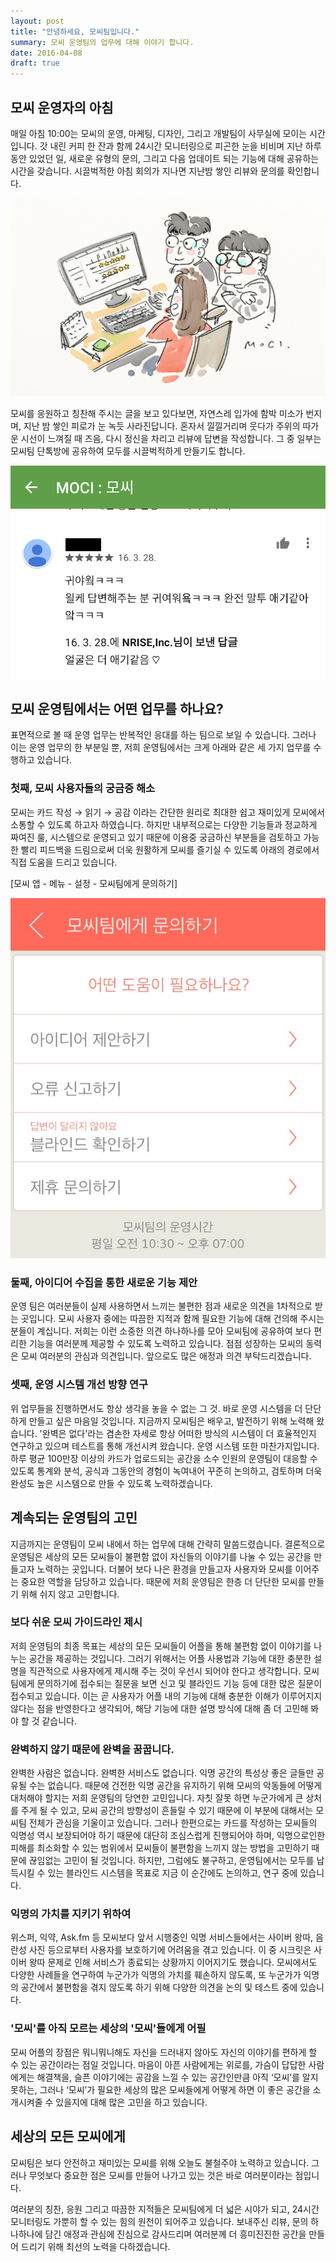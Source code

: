 ```yaml
---
layout: post
title: "안녕하세요, 모씨팀입니다."
summary: 모씨 운영팀의 업무에 대해 이야기 합니다.
date: 2016-04-08
draft: true
---
```

## 모씨 운영자의 아침
매일 아침 10:00는 모씨의 운영, 마케팅, 디자인, 그리고  개발팀이 사무실에 모이는 시간입니다.
갓 내린 커피 한 잔과 함께 24시간 모니터링으로 피곤한 눈을 비비며 지난 하루 동안 있었던 일,
새로운 유형의 문의, 그리고 다음 업데이트 되는 기능에 대해 공유하는 시간을 갖습니다. 시끌벅적한
아침 회의가 지나면 지난밤 쌓인 리뷰와 문의를 확인합니다. 

![](/images/20160408/0.jpg)

모씨를 응원하고 칭찬해 주시는 글을 보고 있다보면, 자연스레 입가에 함박 미소가 번지며, 지난 밤
쌓인 피로가 눈 녹듯 사라진답니다. 혼자서 낄낄거리며 웃다가 주위의 따가운 시선이 느껴질 때 즈음,
다시 정신을 차리고 리뷰에 답변을 작성합니다. 그 중 일부는 모씨팀 단톡방에 공유하여 모두를 시끌벅적하게 만들기도 합니다. 

![](/images/20160408/1.png)

## 모씨 운영팀에서는 어떤 업무를 하나요?
 
표면적으로 볼 때 운영 업무는 반복적인 응대를 하는 팀으로 보일 수 있습니다. 그러나 이는 운영
업무의 한 부분일 뿐, 저희 운영팀에서는 크게 아래와 같은 세 가지 업무를 수행하고 있습니다.
 
### 첫째, 모씨 사용자들의 궁금증 해소

모씨는 카드 작성 → 읽기 → 공감 이라는 간단한 원리로 최대한 쉽고 재미있게 모씨에서 소통할 수
있도록 하고자 하였습니다. 하지만 내부적으로는 다양한 기능들과 정교하게 짜여진 룰, 시스템으로
운영되고 있기 때문에 이용중 궁금하신 부분들을 검토하고 가능한 빨리 피드백을 드림으로써 더욱 원활하게
모씨를 즐기실 수 있도록 아래의 경로에서 직접 도움을 드리고 있습니다.

[모씨 앱 - 메뉴 - 설정 - 모씨팀에게 문의하기]

![](/images/20160408/2.jpg)

### 둘째, 아이디어 수집을 통한 새로운 기능 제안

운영 팀은 여러분들이 실제 사용하면서 느끼는 불편한 점과 새로운 의견을 1차적으로 받는 곳입니다.
모씨 사용자 중에는 따끔한 지적과 함께 필요한 기능에 대해 건의해 주시는 분들이 계십니다. 저희는
이런 소중한 의견 하나하나를 모아 모씨팀에 공유하여 보다 편리한 기능을 여러분께 제공할 수 있도록
노력하고 있습니다. 점점 성장하는 모씨의 동력은 모씨 여러분의 관심과 의견입니다.
앞으로도 많은 애정과 의견 부탁드리겠습니다.

### 셋째, 운영 시스템 개선 방향 연구

위 업무들을 진행하면서도 항상 생각을 놓을 수 없는 그 것. 바로 운영 시스템을 더 단단하게 만들고
싶은 마음일 것입니다. 지금까지 모씨팀은 배우고, 발전하기 위해 노력해 왔습니다. '완벽은 없다'라는
겸손한 자세로 항상 어떠한 방식의 시스템이 더 효율적인지 연구하고 있으며 테스트를 통해 개선시켜
왔습니다. 운영 시스템 또한 마찬가지입니다. 하루 평균 100만장 이상의 카드가 업로드되는 공간을
소수 인원의 운영팀이 대응할 수 있도록 통계와 분석, 공식과 그동안의 경험이 녹여내어 꾸준히
논의하고, 검토하며 더욱 완성도 높은 시스템으로 만들 수 있도록 노력하겠습니다.

## 계속되는 운영팀의 고민
 
지금까지는 운영팀이 모씨 내에서 하는 업무에 대해 간략히 말씀드렸습니다. 결론적으로 운영팀은
세상의 모든 모씨들이 불편함 없이 자신들의 이야기를 나눌 수 있는 공간을 만들고자 노력하는
곳입니다. 더불어 보다 나은 환경을 만들고자 사용자와 모씨를 이어주는 중요한 역할을 담당하고
있습니다. 때문에 저희 운영팀은 한층 더 단단한 모씨를 만들기 위해 쉬지 않고 고민합니다.
 
### 보다 쉬운 모씨 가이드라인 제시

저희 운영팀의 최종 목표는 세상의 모든 모씨들이 어플을 통해 불편함 없이 이야기를 나누는
공간을 제공하는 것입니다. 그러기 위해서는 어플 사용법과 기능에 대한 충분한 설명을 직관적으로
사용자에게 제시해 주는 것이 우선시 되어야 한다고 생각합니다. 모씨팀에게 문의하기에 접수되는
질문을 보면 신고 및 블라인드 기능 등에 대한 많은 질문이 접수되고 있습니다. 이는 곧 사용자가
어플 내의 기능에 대해 충분한 이해가 이루어지지 않다는 점을 반영한다고 생각되어, 해당 기능에
대한 설명 방식에 대해 좀 더 고민해 봐야 할 것 같습니다.

### 완벽하지 않기 때문에 완벽을 꿈꿉니다.

완벽한 사람은 없습니다. 완벽한 서비스도 없습니다. 익명 공간의 특성상 좋은 글들만 공유될 수는
없습니다. 때문에 건전한 익명 공간을 유지하기 위해 모씨의 악동들에 어떻게 대처해야 할지는 저희
운영팀의 당연한 고민입니다. 자칫 잘못 하면 누군가에게 큰 상처를 주게 될 수 있고, 모씨 공간의
방향성이 흔들릴 수 있기 때문에 이 부분에 대해서는 모씨팀 전체가 관심을 기울이고 있습니다.
그러나 한편으로는 카드를 작성하는 모씨들의 익명성 역시 보장되어야 하기 때문에 대단히 조심스럽게
진행되어야 하며, 익명으로인한 피해를 최소화할 수 있는 범위에서  모씨들이 불편함을 느끼지 않는
방법을 고민하기 때문에  끊임없는 고민이 될 것입니다. 하지만, 그럼에도 불구하고, 운영팀에서는
모두를 납득시킬 수 있는 블라인드 시스템을 목표로 지금 이 순간에도 논의하고, 연구 중에 있습니다.

### 익명의 가치를 지키기 위하여

위스퍼, 익약, Ask.fm 등 모씨보다 앞서 시행중인 익명 서비스들에서는 사이버 왕따, 음란성 사진
등으로부터 사용자를 보호하기에 어려움을 겪고 있습니다. 이 중 시크릿은 사이버 왕따 문제로 인해
서비스가 종료되는 상황까지 이어지기도 했습니다. 모씨에서도 다양한 사례들을 연구하여 누군가가
익명의 가치를 훼손하지 않도록, 또 누군가가 익명의 공간에서 불편함을 겪지 않도록 하기 위해
다양한 의견을 논의 및 테스트 중에 있습니다.
 
### '모씨'를 아직 모르는 세상의 '모씨'들에게 어필

모씨 어플의 장점은 뭐니뭐니해도 자신을 드러내지 않아도 자신의 이야기를 편하게 할 수 있는
공간이라는 점일 것입니다. 마음이 아픈 사람에게는 위로를, 가슴이 답답한 사람에게는 해결책을,
슬픈 이야기에는 공감을 느낄 수 있는 공간인만큼 아직 ‘모씨’를 알지 못하는, 그러나 ‘모씨’가
필요한 세상의 많은 모씨들에게 어떻게 하면 이 좋은 공간을 소개시켜줄 수 있을지에 대해 많은 고민을 하고 있습니다.


## 세상의 모든 모씨에게

모씨팀은 보다 안전하고 재미있는 모씨를 위해 오늘도 불철주야 노력하고 있습니다. 그러나 무엇보다
중요한 점은 모씨를 만들어 나가고 있는 것은 바로 여러분이라는 점입니다.

여러분의 칭찬, 응원 그리고 따끔한 지적들은 모씨팀에게 더 넓은 시야가 되고, 24시간 모니터링도
가뿐히 할 수 있는 힘의 원천이 되어주고 있습니다. 보내주신 리뷰, 문의 하나하나에 담긴 애정과
관심에 진심으로 감사드리며 여러분께 더 흥미진진한 공간을 만들어 드리기 위해 최선의 노력을 다하겠습니다.
